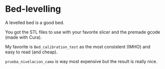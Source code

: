 # Bed-levelling

A levelled bed is a good bed.

You got the STL files to use with your favorite slicer and the premade gcode (made with Cura).

My favorite is `Bed_calibration_test` as the most consistent (IMHO) and easy to read (and cheap).

`prueba_nivelacion_cama` is way most expensive but the result is really nice.
